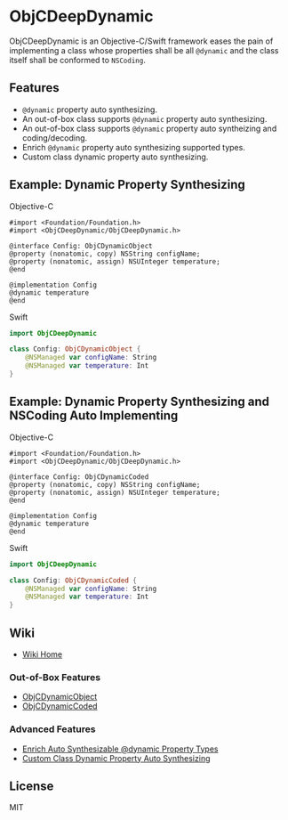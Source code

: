 # ObjCDeepDynamic

ObjCDeepDynamic is an Objective-C/Swift framework eases the pain of
implementing a class whose properties shall be all `@dynamic` and
the class itself shall be conformed to `NSCoding`.

## Features

- `@dynamic` property auto synthesizing.
- An out-of-box class supports `@dynamic` property auto synthesizing.
- An out-of-box class supports `@dynamic` property auto syntheizing and
  coding/decoding.
- Enrich `@dynamic` property auto synthesizing supported types.
- Custom class dynamic property auto synthesizing.

## Example: Dynamic Property Synthesizing

Objective-C

```objc
#import <Foundation/Foundation.h>
#import <ObjCDeepDynamic/ObjCDeepDynamic.h>

@interface Config: ObjCDynamicObject
@property (nonatomic, copy) NSString configName;
@property (nonatomic, assign) NSUInteger temperature;
@end

@implementation Config
@dynamic temperature
@end
```

Swift

```swift
import ObjCDeepDynamic

class Config: ObjCDynamicObject {
    @NSManaged var configName: String
    @NSManaged var temperature: Int
}
```

## Example: Dynamic Property Synthesizing and NSCoding Auto Implementing

Objective-C

```objc
#import <Foundation/Foundation.h>
#import <ObjCDeepDynamic/ObjCDeepDynamic.h>

@interface Config: ObjCDynamicCoded
@property (nonatomic, copy) NSString configName;
@property (nonatomic, assign) NSUInteger temperature;
@end

@implementation Config
@dynamic temperature
@end
```

Swift

```swift
import ObjCDeepDynamic

class Config: ObjCDynamicCoded {
    @NSManaged var configName: String
    @NSManaged var temperature: Int
}
```

## Wiki

- [Wiki Home](https://github.com/WeZZard/ObjCDeepDynamic/wiki)

### Out-of-Box Features

- [ObjCDynamicObject](https://github.com/WeZZard/ObjCDeepDynamic/wiki/ObjCDynamicObject)
- [ObjCDynamicCoded](https://github.com/WeZZard/ObjCDeepDynamic/wiki/ObjCDynamicCoded)

### Advanced Features

- [Enrich Auto Synthesizable @dynamic Property Types](https://github.com/WeZZard/ObjCDeepDynamic/wiki/Enrich-Auto-Synthesizable-%40dynamic-Property-Types)
- [Custom Class Dynamic Property Auto Synthesizing](https://github.com/WeZZard/ObjCDeepDynamic/wiki/Custom-Class-Dynamic-Property-Auto-Synthesizing)

## License
MIT